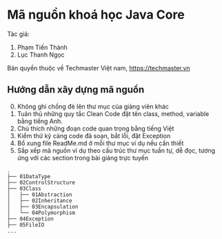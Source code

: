 # Mã nguồn khoá học Java Core

Tác giả:
1. Phạm Tiến Thành
2. Lục Thanh Ngọc

Bản quyền thuộc về Techmaster Việt nam, https://techmaster.vn

## Hướng dẫn xây dựng mã nguồn
0. Không ghi chồng đè lên thư mục của giảng viên khác
1. Tuân thủ những quy tắc Clean Code đặt tên class, method, variable bằng tiếng Anh.
2. Chú thích những đoạn code quan trọng bằng tiếng Việt
3. Kiểm thử kỹ càng code đã soạn, bắt lỗi, đặt Exception
4. Bổ xung file ReadMe.md ở mỗi thư mục ví dụ nếu cần thiết
5. Sắp xếp mã nguồn ví dụ theo cấu trúc thư mục tuần tự, dễ đọc, tương ứng với các section trong bài giảng trực tuyến
```
.
├── 01DataType
├── 02ControlStructure
├── 03Class
│   ├── 01Abstraction
│   ├── 02Inheritance
│   ├── 03Encapsulation
│   └── 04Polymorphism
├── 04Exception
├── 05FileIO
...
```